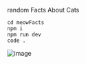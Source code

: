random Facts About Cats 
```
cd meowFacts
npm i
npm run dev
code . 
```

![image](https://github.com/LuckxSz/meowFacts/assets/135531180/fe52b482-63f7-4cb1-86db-ea3348c9de22)

